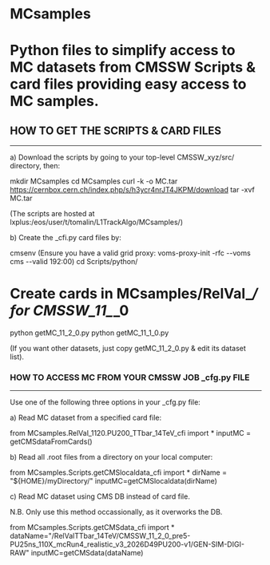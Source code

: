 # MCsamples
Python files to simplify access to MC datasets from CMSSW
Scripts & card files providing easy access to MC samples.
==========================================================

## HOW TO GET THE SCRIPTS & CARD FILES
-----------------------------------------

a) Download the scripts by going to your top-level CMSSW_xyz/src/ directory, then:

mkdir MCsamples
cd MCsamples
curl -k -o MC.tar https://cernbox.cern.ch/index.php/s/h3ycr4nrJT4JKPM/download
tar -xvf MC.tar

(The scripts are hosted at lxplus:/eos/user/t/tomalin/L1TrackAlgo/MCsamples/)

b) Create the _cfi.py card files by:

cmsenv
(Ensure you have a valid grid proxy: voms-proxy-init -rfc --voms cms --valid 192:00)
cd Scripts/python/
# Create cards in MCsamples/RelVal_*/ for CMSSW_11_*_0 
python getMC_11_2_0.py 
python getMC_11_1_0.py 

(If you want other datasets, just copy getMC_11_2_0.py & edit its dataset list).

### HOW TO ACCESS MC FROM YOUR CMSSW JOB _cfg.py FILE
-------------------------------------------------------

Use one of the following three options in your _cfg.py file:

a) Read MC dataset from a specified card file:

from MCsamples.RelVal_1120.PU200_TTbar_14TeV_cfi import *
inputMC = getCMSdataFromCards()

b) Read all .root files from a directory on your local computer:

from MCsamples.Scripts.getCMSlocaldata_cfi import *
dirName = "${HOME}/myDirectory/" 
inputMC=getCMSlocaldata(dirName)

c) Read MC dataset using CMS DB instead of card file.

N.B. Only use this method occassionally, as it overworks the DB.

from MCsamples.Scripts.getCMSdata_cfi import *
dataName="/RelValTTbar_14TeV/CMSSW_11_2_0_pre5-PU25ns_110X_mcRun4_realistic_v3_2026D49PU200-v1/GEN-SIM-DIGI-RAW"
inputMC=getCMSdata(dataName)
